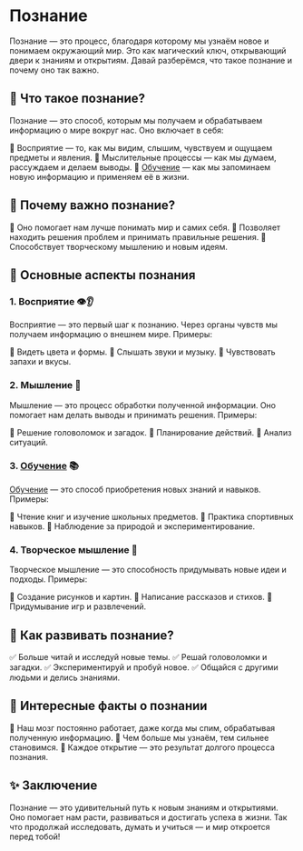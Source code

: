 # Познание

Познание — это процесс, благодаря которому мы узнаём новое и понимаем окружающий мир. Это как магический ключ, открывающий двери к знаниям и открытиям. Давай разберёмся, что такое познание и почему оно так важно.

## 🔮 Что такое познание?

Познание — это способ, которым мы получаем и обрабатываем информацию о мире вокруг нас. Оно включает в себя:

🔹 Восприятие — то, как мы видим, слышим, чувствуем и ощущаем предметы и явления.
🔹 Мыслительные процессы — как мы думаем, рассуждаем и делаем выводы.
🔹 [Обучение](training.md) — как мы запоминаем новую информацию и применяем её в жизни.

## 🎨 Почему важно познание?

🔸 Оно помогает нам лучше понимать мир и самих себя.
🔸 Позволяет находить решения проблем и принимать правильные решения.
🔸 Способствует творческому мышлению и новым идеям.

## 📘 Основные аспекты познания

### **1. Восприятие** 👁️👂

Восприятие — это первый шаг к познанию. Через органы чувств мы получаем информацию о внешнем мире. Примеры:

🔹 Видеть цвета и формы.
🔹 Слышать звуки и музыку.
🔹 Чувствовать запахи и вкусы.

### **2. Мышление** 🧠

Мышление — это процесс обработки полученной информации. Оно помогает нам делать выводы и принимать решения. Примеры:

🔹 Решение головоломок и загадок.
🔹 Планирование действий.
🔹 Анализ ситуаций.

### **3. [Обучение](training.md)** 📚

[Обучение](training.md) — это способ приобретения новых знаний и навыков. Примеры:

🔹 Чтение книг и изучение школьных предметов.
🔹 Практика спортивных навыков.
🔹 Наблюдение за природой и экспериментирование.

### **4. Творческое мышление** 🎨

Творческое мышление — это способность придумывать новые идеи и подходы. Примеры:

🔹 Создание рисунков и картин.
🔹 Написание рассказов и стихов.
🔹 Придумывание игр и развлечений.

## 🌟 Как развивать познание?

✅ Больше читай и исследуй новые темы.
✅ Решай головоломки и загадки.
✅ Экспериментируй и пробуй новое.
✅ Общайся с другими людьми и делись знаниями.

## 💫 Интересные факты о познании

🔸 Наш мозг постоянно работает, даже когда мы спим, обрабатывая полученную информацию.
🔸 Чем больше мы узнаём, тем сильнее становимся.
🔸 Каждое открытие — это результат долгого процесса познания.

## ✨ Заключение

Познание — это удивительный путь к новым знаниям и открытиями. Оно помогает нам расти, развиваться и достигать успеха в жизни. Так что продолжай исследовать, думать и учиться — и мир откроется перед тобой!